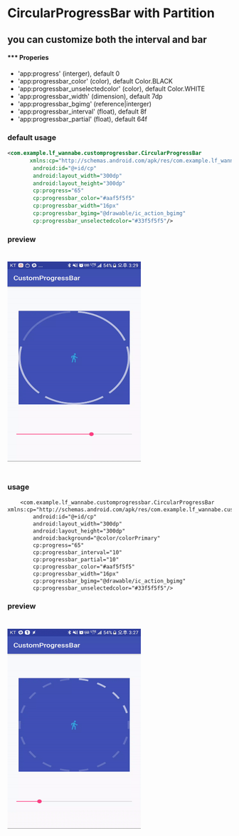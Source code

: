 #  CircularProgressBar with Partition

## you can customize both the interval and bar

#### *** Properies

* 'app:progress'                                     (interger), default  0
* 'app:progressbar_color'                      (color),  default Color.BLACK
* 'app:progressbar_unselectedcolor'     (color), default Color.WHITE
* 'app:progressbar_width'                      (dimension), default 7dp
* 'app:progressbar_bgimg'                    (reference|interger)
* 'app:progressbar_interval'                   (float), default 8f
* 'app:progressbar_partial'                   (float), default 64f

### default usage

~~~xml
<com.example.lf_wannabe.customprogressbar.CircularProgressBar
       xmlns:cp="http://schemas.android.com/apk/res/com.example.lf_wannabe.customprogressbar"
        android:id="@+id/cp"
        android:layout_width="300dp"
        android:layout_height="300dp"
        cp:progress="65"
        cp:progressbar_color="#aaf5f5f5"
        cp:progressbar_width="16px"
        cp:progressbar_bgimg="@drawable/ic_action_bgimg"
        cp:progressbar_unselectedcolor="#33f5f5f5"/>
~~~

### preview

<img src="./preview/default.gif" alt="sample" title="sample" width="300" height="448" align="center" vspace="24" />





### usage

~~~
    <com.example.lf_wannabe.customprogressbar.CircularProgressBar        			xmlns:cp="http://schemas.android.com/apk/res/com.example.lf_wannabe.customprogressbar"
        android:id="@+id/cp"
        android:layout_width="300dp"
        android:layout_height="300dp"
        android:background="@color/colorPrimary"
        cp:progress="65"
        cp:progressbar_interval="10"
        cp:progressbar_partial="10"
        cp:progressbar_color="#aaf5f5f5"
        cp:progressbar_width="16px"
        cp:progressbar_bgimg="@drawable/ic_action_bgimg"
        cp:progressbar_unselectedcolor="#33f5f5f5"/>
~~~



### preview

<img src="./preview/ex2.gif" alt="sample" title="sample" width="300" height="448" align="center" vspace="24" />